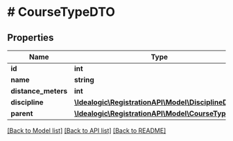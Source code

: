 # # CourseTypeDTO

## Properties

Name | Type | Description | Notes
------------ | ------------- | ------------- | -------------
**id** | **int** |  | [optional]
**name** | **string** |  |
**distance_meters** | **int** |  | [optional]
**discipline** | [**\Idealogic\RegistrationAPI\Model\DisciplineDTO**](DisciplineDTO.md) |  |
**parent** | [**\Idealogic\RegistrationAPI\Model\CourseTypeDTO**](CourseTypeDTO.md) |  | [optional]

[[Back to Model list]](../../README.md#models) [[Back to API list]](../../README.md#endpoints) [[Back to README]](../../README.md)
